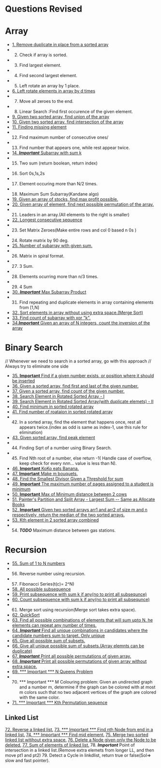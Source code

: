 # Questions Revised

# Array

- [1. Remove duplicate in place from a sorted array](./RemoveDuplicate.java)
- 2. Check if array is sorted.
- 3. Find largest element.
- 4. Find second largest element.
- 5. Left rotate an array by 1 place.
- [6. Left rotate elements in array by d times](./LeftRotate.java)
- 7. Move all zeroes to the end.
- 8. Linear Search :Find first occurence of the given element.
- [9. Given two sorted array, find union of the array](./UnionArray.java)
- [10. Given two sorted array, find intersection of the array](./Intersextion.java)
- [11. Finding missing element](./MissingElement.java)
- 12. Find maximum number of consecutive ones/
- 13. Find number that appears one, while rest appear twice.
- [14. **_Important_** Subarray with sum k](./Subarraysum.java)
- 15. Two sum (return boolean, return index)
- 16. Sort 0s,1s,2s
- 17. Element occuring more than N/2 times.
- 18. Maximum Sum Subarray(Kandane algo)
- [19. Given an array of stocks, find max profit possible.](./MaxProfitStock.java)
- [20. Given array of element, find next possible permutation of the array.](./NextPossiblePermutaion.java)
- 21. Leaders in an array.(All elements to the right is smaller)
- [22. Longest consecutive sequence](./LongestConsecutiveSubsequence.java)
- 23. Set Matrix Zeroes(Make entire rows and col 0 based n 0s )
- 24. Rotate matrix by 90 deg.
- [25. Number of subarray with given sum.](./CountSubarraySumK.java)
- 26. Matrix in spiral format.
- 27. 3 Sum.
- 28. Elements ocurring more than n/3 times.
- 29. 4 Sum
- [30. **_Important_** Max Subarray Product](./MaxSubarrayProd.java)
- 31. Find repeating and duplicate elements in array containing elements from [1,N]
- [32. Sort elements in array without using extra space.(Merge Sort)](./MergeSort.java)
- [33. Find count of subarray with xor "k".](./SubarrayWithKXor.java)
- [34.***Important*** Given an array of N integers, count the inversion of the array](./InversionCount.java)

# Binary Search

// Whenever we need to search in a sorted array, go with this approach
// Always try to eliminate one side

- [35. **Important** Find if a given number exists, or position where it should be inserted](./PositionOfGivenNumber.java)
- [36. Given a sorted array, find first and last of the given number.](./FirstAndLastOccurrenceOfElement.java)
- [37. Given a sorted array, find count of the given number.](./FirstAndLastOccurrenceOfElement.java)
- [38. Search Element in Rotated Sorted Array - I](./SearchInRotatedArray.java)
- [39. Search Element in Rotated Sorted Array(with duplicate elemets) - II](./SearchInRotatedArray.java)
- [40. Find minimum in sorted rotated array](./FindMinimumOfSortedRotated)
- [41. Find number of roataion in sorted rotated array](./FindMinimumOfSortedRotated)
- 42. In a sorted array, find the element that happens once, rest all appears twice.(index as odd is same as index-1, use this rule for elimination)
- [43. Given sorted array, find peak element](./PeakElement.java)
- 44. Finding Sqrt of a number using Binary Search.
- 45. Find Nth root of a number, else return -1( Handle case of overflow, keep check for every n*n*n... value is less than N).
- [46. **Important** KoKo eats Banana.](./KoKoBanana.java)
- [47. **Important** Make m bouquets.](./MinimumBouquets.java)
- [48. Find the Smallest Divisor Given a Threshold for sum](./SmallestDivisorToReachThresholdSum.java)
- [49. **Important** The maximum number of pages assigned to a student is minimum](./AllocateBooksToStudents.java)
- [50. **Important** Max of Minimum distance between 2 cows](./FindMaxOfMinCows.java)
- [51. Painter's Partition and Split Array - Largest Sum -- Same as Allocate Books](./AllocateBooksToStudents.java)
- [52. **Important** Given two sorted arrays arr1 and arr2 of size m and n respectively, return the median of the two sorted arrays.](./MedianInArray.java)
- [53. Kth element in 2 sorted array combined](./MedianInArray.java)
- 54. *****TODO***** Maximum distance between gas stations.


# Recursion
- [55. Sum of 1 to N numbers](./SumOfN.java)
- 56. Reverse number using recursion.
- 57. Fibonacci Series(t(c)= 2^N)
- [58. All possible subsequence](./SubsequenceInArray.java)
- [59. Print subsequence with sum k if any(no to print all subsequnce)](./SubsequenceWithSum.java)
- [60. Count subsequence with sum k if any(no to print all subsequnce)](./SubsequenceWithSum.java)
- 61. Merge sort using recursion(Merge sort takes extra space).
- [62. QuickSort](./QuickSOrtRecursion.java)
- [63. Find all possible combinations of elements that will sum upto N. he elements can repeat any number of times.](./CombinationSum.java)
- [64. ***Important*** Find all unique combinations in candidates where the candidate numbers sum to target. Only unique](./CombinationSum.java)
- [65. Give all possible sum of subsets.](./AllSubsetSum.java)
- [66. Give all unique possible sum of subsets.(Array elemnts can be duplicate)](./AllSubsetSum.java)
- [67. ***Important***  Print all possible permutations of given array.](./AllPermutationOfArray.java)
- [68. ***Important***  Print all possible permutations of given array without extra space.](./AllPermutationOfArray.java)
- [69. *** Important *** N Queens Problem](./NQueens.java)
- 70. *** Important *** M Colouring problem: Given an undirected graph and a number m, determine if the graph can be colored with at most m colors such that no two adjacent vertices of the graph are colored with the same color.
- [71. *** Important *** Kth Permutation sequence](./KthPermutation.java)

## Linked List

[72. Reverse a linked list.](./LL_Reverse.java)
[73.  *** Important *** Find nth Node from end in a linked list.](./LL_NthNodeFromEnd.java)
[74. *** Important *** Find mid element.](./MidElementLL.java)
[75. Merge two sorted linked list witjhout extra space.](./MergeLinkedList.java)
[76. Delete a Node given only the Node to be deleted.](./DeleteANode.java)
[77. Sum of elements of linked list.](./SumOfElements_LL.java)
78. ***Important*** Point of intersection in a linked list.(Remove extra elemets from longer LL, and then move pt1 and pt2)
79. Detect a Cycle in linkdlist, return true or false(Sol=> slow and fast pointer).